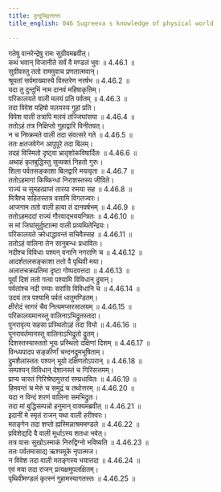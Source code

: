```yaml
---
title: दुन्दुभिवृत्तान्तः
title_english: 046 Sugreeva s knowledge of physical world

---
```

<div class="audioEmbed"  caption="श्रीराम-हरिसीताराममूर्ति-घनपाठिभ्यां वचनम्" src="https://archive.org/download/Ramayana-recitation-Sriram-harisItArAmamUrti-Ghanapaati-v2/Kanda_4/Kanda_4_KSK-046-_Dundubhi_Vruthanthaha.mp3"></div>

  
गतेषु वानरेन्द्रेषु रामः सुग्रीवमब्रवीत्।  
कथं भवान् विजानीते सर्वं वै मण्डलं भुवः ॥ 4.46.1 ॥   
सुग्रीवस्तु ततो राममुवाच प्रणतात्मवान्।  
श्रूयतां सर्वमाख्यास्ये विस्तरेण नरर्षभ ॥ 4.46.2 ॥   
यदा तु दुन्दुभिं नाम दानवं महिषाकृतिम्।  
परिकालयते वाली मलयं प्रति पर्वतम् ॥ 4.46.3 ॥   
तदा विवेश महिषो मलयस्य गुहां प्रति।  
विवेश वाली तत्रापि मलयं तज्जिघांसया ॥ 4.46.4 ॥   
ततोऽहं तत्र निक्षिप्तो गुहाद्वारि विनीतवत्।  
न च निष्क्रमते वाली तदा संवत्सरे गते ॥ 4.46.5 ॥   
ततः क्षतजवेगेन आपुपूरे तदा बिलम्।  
तदहं विस्मितो दृष्ट्वा भ्रातृशोकविषार्दितः ॥ 4.46.6 ॥   
अथाहं कृतबुद्धिस्तु सुव्यक्तं निहतो गुरुः।  
शिला पर्वतसङ्काशा बिलद्वारि मयावृता ॥ 4.46.7 ॥   
ततोऽहमागां किष्किन्धां निराशस्तस्य जीविते।  
राज्यं च सुमहत्प्राप्तं तारया रुमया सह ॥ 4.46.8 ॥   
मित्रैश्च सहितस्तत्र वसामि विगतज्वरः।  
आजगाम ततो वाली हत्वा तं दानवर्षभम् ॥ 4.46.9 ॥   
ततोऽहमददां राज्यं गौरवाद्भययन्त्रितः ॥ 4.46.10 ॥   
स मां जिघांसुर्दुष्टात्मा वाली प्रव्यथितेन्द्रियः।  
परिकालयते क्रोधाद्धावन्तं सचिवैस्सह ॥ 4.46.11 ॥   
ततोऽहं वालिना तेन सानुबन्धः प्रधावितः।  
नदीश्च विविधाः पश्यन् वनानि नगराणि च ॥ 4.46.12 ॥   
आदर्शतलसङ्काशा ततो वै पृथिवी मया।  
अलातचक्रप्रतिमा दृष्टा गोष्पदवत्तदा ॥ 4.46.13 ॥   
पूर्वां दिशं ततो गत्वा पश्यामि विविधान् द्रुमान्।  
पर्वतांश्च नदी रम्याः सरांसि विविधानि च ॥ 4.46.14 ॥   
उदयं तत्र पश्यामि पर्वतं धातुमण्डितम्।  
क्षीरोदं सागरं चैव नित्यमप्सरसालयम् ॥ 4.46.15 ॥   
परिकालयमानस्तु वालिनाऽभिद्रुतस्तदा।  
पुनरावृत्य सहसा प्रस्थितोऽहं तदा विभो ॥ 4.46.16 ॥   
पुनरावर्तमानस्तु वालिनाऽभिद्रुतो द्रुतम्।  
दिशस्तस्यास्ततो भूयः प्रस्थितो दक्षिणां दिशम् ॥ 4.46.17 ॥   
विन्ध्यपादप सङ्कीर्णां चन्दनद्रुमभूषिताम्।  
द्रुमशैलांस्ततः पश्यन् भूयो दक्षिणतोऽपरान् ॥ 4.46.18 ॥   
सम्पश्यन् विविधान् देशानस्तं च गिरिसत्तमम्।  
प्राप्य चास्तं गिरिश्रेष्ठमुत्तरां सम्प्रधावितः ॥ 4.46.19 ॥   
हिमवन्तं च मेरुं च समुद्रं च तथोत्तरम् ॥ 4.46.20 ॥   
यदा न विन्दं शरणं वालिना समभिद्रुतः।  
तदा मां बुद्धिसम्पन्नो हनुमान् वाक्यमब्रवीत् ॥ 4.46.21 ॥   
इदानीं मे स्मृतं राजन् यथा वाली हरीश्वरः।  
मतङ्गेन तदा शप्तो ह्यस्मिन्नाश्रममण्डले ॥ 4.46.22 ॥   
प्रविशेद्यदि वै वाली मूर्धाऽस्य शतधा भवेत्।  
तत्र वासः सुखोऽस्माकं निरुद्विग्नो भविष्यति ॥ 4.46.23 ॥   
ततः पर्वतमासाद्य ऋश्यमूके नृपात्मज।  
न विवेश तदा वाली मतङ्गस्य भयात्तदा ॥ 4.46.24 ॥   
एवं मया तदा राजन् प्रत्यक्षमुपलक्षितम्।  
पृथिवीमण्डलं कृत्स्नं गुहामस्यागतस्तः ॥ 4.46.25 ॥   